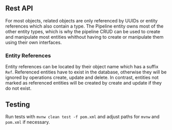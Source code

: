 ## Rest API
For most objects, related objects are only referenced by UUIDs or entity references which also contain a type.
The Pipeline entity owns most of the other entity types, which is why the pipeline CRUD can be used to create and manipulate most entities whithout having to create or manipulate them using their own interfaces.
### Entity References
Entity references can be located by their object name which has a suffix `Ref`. Referenced entities have to exist in the database, otherwise they will be ignored by operations create, update and delete. In contrast, entities not marked as referenced entities will be created by create and update if they do not exist.
## Testing
Run tests with `mvnw clean test -f pom.xml` and adjust paths for `mvnw` and `pom.xml` if necessary.